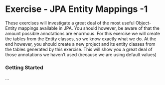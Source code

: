 # Exercise - JPA Entity Mappings -1

These exercises will investigate a great deal of the most useful Object-Entity mappings available in JPA. You should however, be aware of that the amount possible annotations are enormous. For this exercise we will create the tables from the Entity classes, so we know exactly what we do. At the end however, you should create a new project and its entity classes from the tables generated by this exercise. This will show you a great deal of those annotations we haven’t used (because we are using default values)

### Getting Started

...

